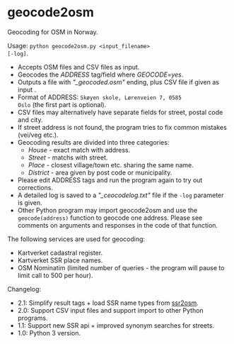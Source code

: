 # geocode2osm
Geocoding for OSM in Norway.

Usage: <code>python geocode2osm.py \<input_filename\> [-log]</code>.

* Accepts OSM files and CSV files as input.
* Geocodes the *ADDRESS* tag/field where *GEOCODE=yes*.
* Outputs a file with *"_geocoded.osm"* ending, plus CSV file if given as input .
* Format of ADDRESS: <code>Skøyen skole, Lørenveien 7, 0585 Oslo</code> (the first part is optional).
* CSV files may alternatively have separate fields for street, postal code and city.
* If street address is not found, the program tries to fix common mistakes (vei/veg etc.).
* Geocoding results are divided into three categories:
  * *House* - exact match with address.
  * *Street* - matchs with street.
  * *Place* - closest village/town etc. sharing the same name.
  * *District* - area given by post code or municipality.
* Please edit ADDRESS tags and run the program again to try out corrections.
* A detailed log is saved to a *"_ceocodelog.txt"* file if the <code>-log</code> parameter is given.
* Other Python program may import geocode2osm and use the <code>geocode(address)</code> function to geocode one address. Please see comments on arguments and responses in the code of that function.

The following services are used for geocoding:
* Kartverket cadastral register.
* Kartverket SSR place names.
* OSM Nominatim (limited number of queries - the program will pause to limit call to 500 per hour).

Changelog:
* 2.1: Simplify result tags + load SSR name types from [ssr2osm](https://github.com/NKAmapper/ssr2osm/blob/main/navnetyper_tagged.json).
* 2.0: Support CSV input files and support import to other Python programs.
* 1.1: Support new SSR api + improved synonym searches for streets.
* 1.0: Python 3 version.
